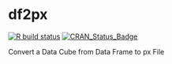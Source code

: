 # df2px

[![R build status](https://github.com/gibonet/df2px/workflows/R-CMD-check/badge.svg)](https://github.com/gibonet/df2px/actions)
[![CRAN\_Status\_Badge](http://www.r-pkg.org/badges/version/df2px)](http://cran.r-project.org/package=df2px)


Convert a Data Cube from Data Frame to px File

